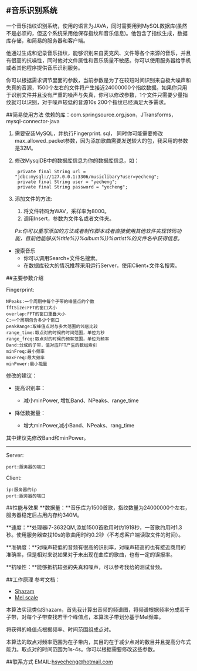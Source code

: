 #音乐识别系统
----------

一个音乐指纹识别系统，使用的语言为JAVA，同时需要用到MySQL数据库(虽然不是必须的，但这个系统采用他保存指纹和音乐信息)。他包含了指纹生成，数据库存储，和简易的服务器和客户端。

他通过生成和记录音乐指纹，能够识别来自麦克风、文件等各个来源的音乐，并且有很高的抗噪性，同时他对文件属性和音乐质量不敏感。你可以使用服务器给手机或者其他程序提供音乐识别服务。

你可以根据需求调节里面的参数，当前参数是为了在较短时间识别来自极大噪声和失真的音源，1500个左右的文件将产生接近24000000个指纹数据。如果你只用于识别文件并且没有严重的噪声与失真，你可以修改参数，1个文件只需要少量指纹就可以识别，对于噪声较低的音源10s 200个指纹已经满足大多需求。

##简易使用方法
依赖的库：com.springsource.org.json，JTransforms，mysql-connector-java

1. 需要安装MySQL，并执行Fingerprint. sql， 同时你可能需要修改max_allowed_packet参数，因为添加歌曲需要发送较大的包，我采用的参数是32M。
2. 修改MysqlDB中的数据库信息为你的数据库信息，如：

	    private final String url = "jdbc:mysql://127.0.0.1:3306/musiclibary?user=yecheng";
	    private final String user = "yecheng";
	    private final String password = "yecheng";


3. 添加文件的方法:
	1. 将文件转码为WAV，采样率为8000。
	2. 调用Insert，参数为文件名或者文件夹。
	
	*Ps:你可以重写添加的方法或者制作脚本或者直接使用其他软件实现转码功能，目前他能够从%title%}}%album%}}%artist%的文件名中获得信息。*

- 搜索音乐
	- 你可以调用Search+文件名搜索。
	- 在数据库较大的情况推荐采用运行Server，使用Client+文件名搜索。

##主要参数介绍

Fingerprint:

	NPeaks:一个周期中每个子带的峰值点的个数
	fftSize:FFT的窗口大小
	overlap:FFT的窗口重叠大小
	C:一个周期包含多少个窗口
	peakRange:取峰值点时与多大范围的邻居比较
	range_time:取点对的时候的时间范围，单位为秒
	range_freq:取点对的时候的频率范围，单位为频率
	Band:分成的子带，值对应FFT产生的数组索引
	minFreq:最小频率
	maxFreq:最大频率
	minPower:最小能量

修改的建议：

- 提高识别率：
	- 减小minPower, 增加Band、NPeaks、range_time

- 降低数据量：
	- 增大minPower,减小Band、NPeaks、rang_time

其中建议先修改Band和minPower。

----------

Server:

	port:服务器的端口

Client:

	ip:服务器的ip
	port:服务器的端口


##性能与效果
**数据量：**音乐库为1500首歌，指纹数量为24000000个左右，服务器稳定后占用内存约340M。

**速度：**处理器i7-3632QM,添加1500首歌用时约1919秒，一首歌约用时1.3秒。使用服务器查找10s的歌曲用时约0.2秒（不考虑客户端读取文件的时间）。

**准确度：**对噪声较低的音频有很高的识别率，对噪声较高的也有接近商用的准确率，但是相对来说如果对于未出现在曲库的歌曲，也有一定的误报率。

**抗噪性：**能够抵抗较强的失真和噪声，可以参考我给的测试音频。

##工作原理
参考文档：

- [Shazam](http://www.ee.columbia.edu/~dpwe/papers/Wang03-shazam.pdf "shazam")
- [Mel scale](https://en.wikipedia.org/wiki/Mel_scale "Mel_scale")

本算法实现类似Shazam，首先我计算出音频的频谱图，将频谱根据频率分成若干子带，对每个子带查找若干个峰值点，本算法子带划分基于Mel频率。

将获得的峰值点根据频率、时间范围组成点对。

本算法的取点对频率范围为在子带内，其目的在于减少点对的数目并且提高分布式能力。取点对的时间范围为1s-4s。你可以根据需要修改这些参数。

##联系方式
EMAIL:hsyecheng@hotmail.com
